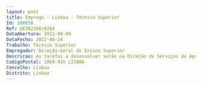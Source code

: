 ```yaml
--- 
layout: post
title: Emprego - Lisboa - Técnico Superior
Id: 100038
Ref: OE202208/0284
DataAbertura: 2022-08-09
DataFecho: 2022-08-24
Trabalho: Técnico Superior
Empregador: Direção-Geral do Ensino Superior
Descricao: As tarefas a desenvolver serão na Direção de Serviços de Apoio ao Estudante, na área da Gestão Orçamental do FAS (Fundo de Ação Social), podendo estas funções ser exercidas em regime de teletrabalho, nos termos da legislação em vigor, designadamente   Tarefas da área financeira de um serviço integrado da Administração Pública   Contabilização de receitas e despesas   Alterações orçamentais   Elaboração de mapas de prestação de contas.
CodigoPostal: 1069-016 LISBOA
Concelho: Lisboa
Distrito: Lisboa
--- 
```

